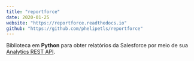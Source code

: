 ```yaml
---
title: "reportforce"
date: 2020-01-25
website: "https://reportforce.readthedocs.io"
github: "https://github.com/phelipetls/reportforce"
---
```


Biblioteca em **Python** para obter relatórios da Salesforce por meio de sua
[Analytics REST
API](https://developer.salesforce.com/docs/atlas.en-us.224.0.bi_dev_guide_rest.meta/bi_dev_guide_rest/bi_rest_overview.htm).
